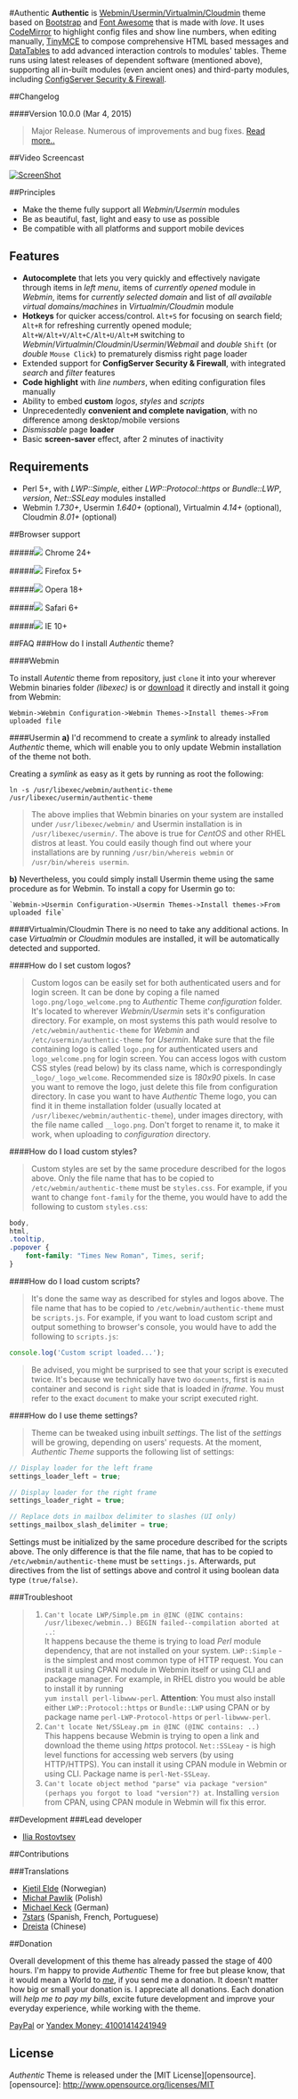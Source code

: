 #Authentic
**Authentic** is [Webmin/](https://github.com/webmin/webmin)[Usermin/](https://github.com/webmin/usermin)[Virtualmin/](https://www.virtualmin.com/)[Cloudmin](http://webmin.com/cloudmin.html) theme based on [Bootstrap](https://github.com/twbs/bootstrap) and [Font Awesome](https://github.com/FortAwesome/Font-Awesome) that is made with _love_. It uses [CodeMirror](http://codemirror.net/) to highlight config files and show line numbers, when editing manually, [TinyMCE](http://www.tinymce.com/) to compose comprehensive HTML based messages and [DataTables](http://www.datatables.net/) to add advanced interaction controls to modules' tables. Theme runs using latest releases of dependent software (mentioned above), supporting all in-built modules (even ancient ones) and third-party modules, including [ConfigServer Security & Firewall](http://configserver.com/cp/csf.html).

##Changelog

####Version 10.0.0 (Mar 4, 2015)
> Major Release. Numerous of improvements and bug fixes. [Read more..](https://github.com/qooob/authentic-theme/blob/master/CHANGELOG.md)


##Video Screencast

[![ScreenShot](https://rostovtsev.ru/.git/authentic-theme/images/screenshot-screencast.png)](http://youtu.be/gfuPFuGpyv8)

##Principles
* Make the theme fully support all _Webmin/Usermin_ modules
* Be as beautiful, fast, light and easy to use as possible
* Be compatible with all platforms and support mobile devices

## Features
* **Autocomplete** that lets you very quickly and effectively navigate through items in *left menu*, items of *currently opened* module in _Webmin_,  items for *currently selected domain* and list of *all available virtual domains/machines* in _Virtualmin/Cloudmin_ module
* **Hotkeys** for quicker access/control. `Alt+S` for focusing on search field; `Alt+R` for refreshing currently opened module; `Alt+W/Alt+V/Alt+C/Alt+U/Alt+M` switching to _Webmin_/_Virtualmin_/_Cloudmin_/_Usermin_/_Webmail_ and _double_ `Shift` (or _double_ `Mouse Click`) to prematurely dismiss right page loader
* Extended support for **ConfigServer Security & Firewall**, with integrated _search_ and _filter_ features
* **Code highlight** with _line numbers_, when editing configuration files manually
* Ability to embed **custom** *logos*, *styles* and *scripts*
* Unprecedentedly **convenient and complete navigation**, with no difference among desktop/mobile versions
* _Dismissable_ page **loader**
* Basic **screen-saver** effect, after 2 minutes of inactivity

## Requirements
* Perl 5+, with _LWP::Simple_, either _LWP::Protocol::https_ or _Bundle::LWP_, _version_, _Net::SSLeay_ modules installed
* Webmin _1.730+_, Usermin _1.640+_ (optional), Virtualmin _4.14+_ (optional), Cloudmin _8.01+_ (optional)

##Browser support

#####![](https://rostovtsev.ru/pub/media/icons/chrome-16.png) Chrome 24+

#####![](https://rostovtsev.ru/pub/media/icons/firefox-16.png) Firefox 5+

#####![](https://rostovtsev.ru/pub/media/icons/opera-16.png) Opera 18+

#####![](https://rostovtsev.ru/pub/media/icons/safari-16.png) Safari 6+

#####![](https://rostovtsev.ru/pub/media/icons/internet-explorer-16.png) IE 10+


##FAQ
###How do I install _Authentic_ theme?

####Webmin

  To install _Autentic_ theme from repository, just `clone` it into your wherever Webmin binaries folder _(libexec)_ is or [download](https://raw.githubusercontent.com/qooob/authentic-theme/master/authentic-theme-latest.wbt.gz) it directly and install it going from Webmin:

  `Webmin->Webmin Configuration->Webmin Themes->Install themes->From uploaded file`

####Usermin
  **a)** I'd recommend to create a _symlink_ to already installed _Authentic_ theme, which will enable you to only update Webmin installation of the theme not both.

  Creating a _symlink_ as easy as it gets by running as root the following:

  `ln -s /usr/libexec/webmin/authentic-theme /usr/libexec/usermin/authentic-theme`

> The above implies that Webmin binaries on your system are installed under `/usr/libexec/webmin/` and Usermin installation is in `/usr/libexec/usermin/`. The above is true for _CentOS_ and other RHEL distros at least. You could easily though find out where your installations are by running `/usr/bin/whereis webmin` or `/usr/bin/whereis usermin`.

  **b)** Nevertheless, you could simply install Usermin theme using the same procedure as for Webmin. To install a copy for Usermin go to:

    `Webmin->Usermin Configuration->Usermin Themes->Install themes->From uploaded file`

####Virtualmin/Cloudmin
There is no need to take any additional actions. In case _Virtualmin_ or _Cloudmin_ modules are installed, it will be automatically detected and supported.

####How do I set custom logos?
> Custom logos can be easily set for both authenticated users and for login screen. It can be done by coping a file named `logo.png/logo_welcome.png` to _Authentic_ Theme *configuration* folder. It's located to wherever _Webmin/Usermin_ sets it's configuration directory. For example, on most systems this path would resolve to `/etc/webmin/authentic-theme` for _Webmin_ and `/etc/usermin/authentic-theme` for _Usermin_. Make sure that the file containing logo is called `logo.png` for authenticated users and `logo_welcome.png` for login screen. You can access logos with custom CSS styles (read below) by its class name, which is correspondingly `_logo/_logo_welcome`. Recommended size is _180x90_ pixels. In case you want to remove the logo, just delete this file from configuration directory. In case you want to have _Authentic_ Theme logo, you can find it in theme installation folder (usually located at `/usr/libexec/webmin/authentic-theme`), under images directory, with the file name called `__logo.png`. Don't forget to rename it, to make it work, when uploading to *configuration* directory.

####How do I load custom styles?
> Custom styles are set by the same procedure described for the logos above. Only the file name that has to be copied to `/etc/webmin/authentic-theme` must be `styles.css`. For example, if you want to change `font-family` for the theme, you would have to add the following to custom `styles.css`:

```CSS
body,
html,
.tooltip,
.popover {
    font-family: "Times New Roman", Times, serif;
}
```

####How do I load custom scripts?
> It's done the same way as described for styles and logos above. The file name that has to be copied to `/etc/webmin/authentic-theme` must be `scripts.js`. For example, if you want to load custom script and output something to browser's console, you would have to add the following to `scripts.js`:

```JavaScript
console.log('Custom script loaded...');
```

> Be advised, you might be surprised to see that your script is executed twice. It's because we technically have two `documents`, first is `main` container and second is `right` side that is loaded in _iframe_. You must refer to the exact `document` to make your script executed right.


####How do I use theme settings?
> Theme can be tweaked using inbuilt _settings_. The list of the _settings_ will be growing, depending on users' requests. At the moment, _Authentic Theme_ supports the following list of settings:


```JavaScript
// Display loader for the left frame
settings_loader_left = true;

// Display loader for the right frame
settings_loader_right = true;

// Replace dots in mailbox delimiter to slashes (UI only)
settings_mailbox_slash_delimiter = true;
```

Settings must be initialized by the same procedure described for the scripts above. The only difference is that the file name, that has to be copied to `/etc/webmin/authentic-theme` must be `settings.js`. Afterwards, put directives from the list of settings above and control it using boolean data type `(true/false)`.


###Troubleshoot
> 1. `Can't locate LWP/Simple.pm in @INC (@INC contains: /usr/libexec/webmin..) BEGIN failed--compilation aborted at ..`: <br>
It happens because the theme is trying to load _Perl_ module dependency, that are not installed on your system. `LWP::Simple` - is the simplest and most common type of HTTP request. You can install it using CPAN module in Webmin itself or using CLI and package manager. For example, in RHEL distro you would be able to install it by running<br> `yum install perl-libwww-perl`. **Attention**: You must also install either `LWP::Protocol::https` or `Bundle::LWP` using CPAN or by package name `perl-LWP-Protocol-https` or `perl-libwww-perl`.
> 2. `Can't locate Net/SSLeay.pm in @INC (@INC contains: ..)`<br>
This happens because Webmin is trying to open a link and download the theme using _https_ protocol. `Net::SSLeay` - is high level functions for accessing web servers (by using HTTP/HTTPS). You can install it using CPAN module in Webmin or using CLI. Package name is `perl-Net-SSLeay`.
> 3. `Can't locate object method "parse" via package "version" (perhaps you forgot to load "version"?) at`. Installing `version` from CPAN, using CPAN module in Webmin will fix this error.

##Development
###Lead developer
* [Ilia Rostovtsev](https://rostovtsev.ru)


##Contributions

###Translations
* [Kjetil Elde](https://github.com/w00p) (Norwegian)
* [Michał Pawlik](https://github.com/majk-p) (Polish)
* [Michael Keck](https://github.com/mkkeck) (German)
* [7stars](https://github.com/7starsone) (Spanish, French, Portuguese)
* [Dreista](https://github.com/Dreista) (Chinese)

##Donation

 Overall development of this theme has already passed the stage of 400 hours. I'm happy to provide _Authentic_ Theme for free but please know, that it would mean a World to _[me](https://rostovtsev.ru)_, if you send me a donation. It doesn't matter how big or small your donation is. I appreciate all donations. Each donation will _help me to pay my bills_, excite future development and improve your everyday experience, while working with the theme.

<a href="https://www.paypal.com/cgi-bin/webscr?cmd=_donations&lc=us&business=programming%40rostovtsev%2eru&currency_code=USD&bn=PP%2dDonationsBF%3abtn_donateCC_LG%2egif%3aNonHostedGuest">PayPal</a> or <a href="https://money.yandex.ru" alt="41001414241949">Yandex Money: 41001414241949</a>


## License

_Authentic_ Theme is released under the [MIT License][opensource].
[opensource]: http://www.opensource.org/licenses/MIT

